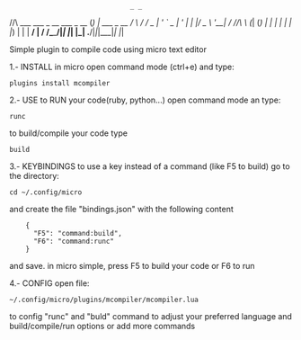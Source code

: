                                   _ _           
  /\/\   ___ ___  _ __ ___  _ __ (_) | ___ _ __ 
 /    \ / __/ _ \| '_ ` _ \| '_ \| | |/ _ \ '__|
/ /\/\ \ (_| (_) | | | | | | |_) | | |  __/ |
\/    \/\___\___/|_| |_| |_| .__/|_|_|\___|_|
                           |_|                  

Simple plugin to compile code using micro text editor

1.- INSTALL
in micro open command mode (ctrl+e) and type:

	plugins install mcompiler

2.- USE
to RUN your code(ruby, python...) open command mode an type:

	runc

to build/compile your code type
	
	build

3.- KEYBINDINGS
to use a key instead of a command (like F5 to build) go to the directory:
	
	cd ~/.config/micro

and create the file "bindings.json" with the following content
	
        {
          "F5": "command:build",
          "F6": "command:runc"
        }

and save.
in micro simple, press F5 to build your code or F6 to run

4.- CONFIG
open file:

	~/.config/micro/plugins/mcompiler/mcompiler.lua

to config "runc" and "buld" command to adjust your preferred language and 
build/compile/run options or add more commands